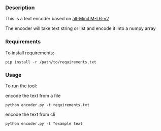### Description
This is a text encoder based on [all-MiniLM-L6-v2](https://huggingface.co/sentence-transformers/all-MiniLM-L6-v2)

The encoder will take text string or list and encode it into a numpy array

### Requirements
To install requirements:

```pip install -r /path/to/requirements.txt```

### Usage
To run the tool:

encode the text from a file

```python encoder.py -t requirements.txt```

encode the text from cli

```python encoder.py -t "example text```
